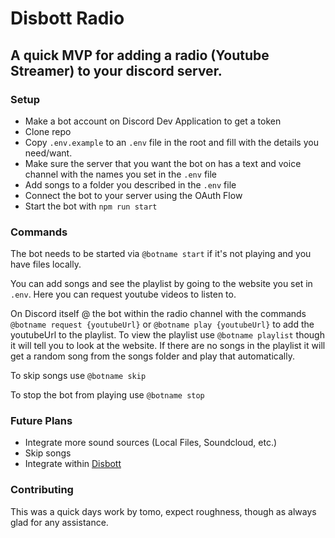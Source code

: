 # Disbott Radio

## A quick MVP for adding a radio (Youtube Streamer) to your discord server.

### Setup

* Make a bot account on Discord Dev Application to get a token
* Clone repo
* Copy `.env.example` to an `.env` file in the root and fill with the details you need/want.
* Make sure the server that you want the bot on has a text and voice channel with the names you set in the `.env` file
* Add songs to a folder you described in the `.env` file
* Connect the bot to your server using the OAuth Flow
* Start the bot with `npm run start`

### Commands

The bot needs to be started via `@botname start` if it's not playing and you have files locally.

You can add songs and see the playlist by going to the website you set in `.env`. Here you can request youtube videos to listen to.

On Discord itself @ the bot within the radio channel with the commands `@botname request {youtubeUrl}` or `@botname play {youtubeUrl}` to add the youtubeUrl to the playlist. To view the playlist use `@botname playlist` though it will tell you to look at the website. If there are no songs in the playlist it will get a random song from the songs folder and play that automatically.

To skip songs use `@botname skip`

To stop the bot from playing use `@botname stop`

### Future Plans

* Integrate more sound sources (Local Files, Soundcloud, etc.)
* Skip songs
* Integrate within [Disbott](https://github.com/uchuuio/disbott)

### Contributing

This was a quick days work by tomo, expect roughness, though as always glad for any assistance.